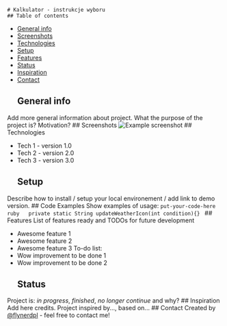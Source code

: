 	# Kalkulator - instrukcje wyboru
	## Table of contents
* [General info](#general-info)
* [Screenshots](#screenshots)
* [Technologies](#technologies)
* [Setup](#setup)
* [Features](#features)
* [Status](#status)
* [Inspiration](#inspiration)
* [Contact](#contact)
	## General info
Add more general information about project. What the purpose of the project is? Motivation?
	## Screenshots
![Example screenshot](./img/screenshot.png)
	## Technologies
* Tech 1 - version 1.0
* Tech 2 - version 2.0
* Tech 3 - version 3.0
	## Setup
Describe how to install / setup your local environement / add link to demo version.
	## Code Examples
Show examples of usage:
`put-your-code-here`
	```ruby  
	private static String updateWeatherIcon(int condition){}
	```
	## Features
List of features ready and TODOs for future development
* Awesome feature 1
* Awesome feature 2
* Awesome feature 3
	To-do list:
* Wow improvement to be done 1
* Wow improvement to be done 2
	## Status
Project is: _in progress_, _finished_, _no longer continue_ and why?
	## Inspiration
Add here credits. Project inspired by..., based on...
	## Contact
Created by [@flynerdpl](https://www.flynerd.pl/) - feel free to contact me!
